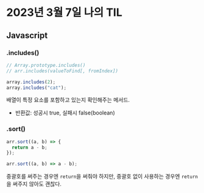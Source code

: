 # 2023년 3월 7일 나의 TIL

## Javascript

### .includes()
```js
// Array.prototype.includes()
// arr.includes(valueToFind[, fromIndex])

array.includes(2);
array.includes("cat");
```
배열이 특정 요소를 포함하고 있는지 확인해주는 메서드.
- 반환값: 성공시 true, 실패시 false(boolean)


### .sort()
```js
arr.sort((a, b) => {
  return a - b;
});

arr.sort((a, b) => a - b);
```
중괄호를 써주는 경우엔 `return`을 써줘야 하지만, 중괄호 없이 사용하는 경우엔 `return`을 써주지 않아도 괜찮다.
